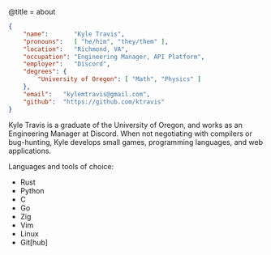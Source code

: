 @title = about

```json
{
    "name":       "Kyle Travis",
    "pronouns":   [ "he/him", "they/them" ],
    "location":   "Richmond, VA",
    "occupation": "Engineering Manager, API Platform",
    "employer":   "Discord",
    "degrees": {
        "University of Oregon": [ "Math", "Physics" ]
    },
    "email":   "kylemtravis@gmail.com",
    "github":  "https://github.com/ktravis"
}
```

Kyle Travis is a graduate of the University of Oregon, and works as an Engineering Manager at Discord. When not negotiating with compilers or bug-hunting, Kyle develops small games, programming languages, and web applications.


Languages and tools of choice:

- Rust
- Python
- C
- Go
- Zig
- Vim
- Linux
- Git[hub]
